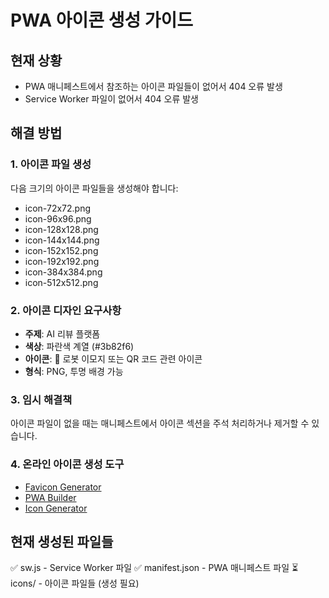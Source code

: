 # PWA 아이콘 생성 가이드

## 현재 상황
- PWA 매니페스트에서 참조하는 아이콘 파일들이 없어서 404 오류 발생
- Service Worker 파일이 없어서 404 오류 발생

## 해결 방법

### 1. 아이콘 파일 생성
다음 크기의 아이콘 파일들을 생성해야 합니다:
- icon-72x72.png
- icon-96x96.png  
- icon-128x128.png
- icon-144x144.png
- icon-152x152.png
- icon-192x192.png
- icon-384x384.png
- icon-512x512.png

### 2. 아이콘 디자인 요구사항
- **주제**: AI 리뷰 플랫폼
- **색상**: 파란색 계열 (#3b82f6)
- **아이콘**: 🤖 로봇 이모지 또는 QR 코드 관련 아이콘
- **형식**: PNG, 투명 배경 가능

### 3. 임시 해결책
아이콘 파일이 없을 때는 매니페스트에서 아이콘 섹션을 주석 처리하거나 제거할 수 있습니다.

### 4. 온라인 아이콘 생성 도구
- [Favicon Generator](https://www.favicon-generator.org/)
- [PWA Builder](https://www.pwabuilder.com/)
- [Icon Generator](https://iconifier.net/)

## 현재 생성된 파일들
✅ sw.js - Service Worker 파일
✅ manifest.json - PWA 매니페스트 파일
⏳ icons/ - 아이콘 파일들 (생성 필요)
